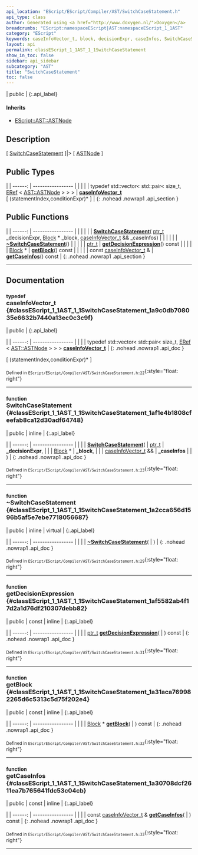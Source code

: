 ```yaml
---
api_location: "EScript/EScript/Compiler/AST/SwitchCaseStatement.h"
api_type: class
author: Generated using <a href="http://www.doxygen.nl/">Doxygen</a>
breadcrumbs: "EScript:namespaceEScript|AST:namespaceEScript_1_1AST"
category: "EScript"
keywords: caseInfoVector_t, block, decisionExpr, caseInfos, SwitchCaseStatement, ~SwitchCaseStatement, getDecisionExpression, getBlock, getCaseInfos
layout: api
permalink: classEScript_1_1AST_1_1SwitchCaseStatement
show_in_toc: false
sidebar: api_sidebar
subcategory: "AST"
title: "SwitchCaseStatement"
toc: false
---
```


| public |
{:.api_label}

#### Inherits

* [EScript::AST::ASTNode](classEScript_1_1AST_1_1ASTNode)


## Description

[ [SwitchCaseStatement](classEScript_1_1AST_1_1SwitchCaseStatement) ]|> [ [ASTNode](classEScript_1_1AST_1_1ASTNode) ]



## Public Types

|
| ------: | ----------------- |
|  | |
| typedef std::vector< std::pair< size_t, [ERef](classEScript_1_1ERef) < [AST::ASTNode](classEScript_1_1AST_1_1ASTNode) > > > | **[caseInfoVector_t](#classEScript_1_1AST_1_1SwitchCaseStatement_1a9c0db708035e6632b7440a13ec0c3c9f)**  <br/> [ (statementIndex,conditionExpr)* ] |
{: .nohead .nowrap1 .api_section }


## Public Functions

|
| ------: | ----------------- |
|  | |
|  | **[SwitchCaseStatement](#classEScript_1_1AST_1_1SwitchCaseStatement_1af1e4b1808cfeefab8ca12d30adf64748)**( [ptr_t](classEScript_1_1AST_1_1ASTNode#classEScript_1_1AST_1_1ASTNode_1a3b66b4450e328f61c873204f6e4183a5)  _decisionExpr,  [Block](classEScript_1_1AST_1_1Block) * _block,  [caseInfoVector_t](classEScript_1_1AST_1_1SwitchCaseStatement#classEScript_1_1AST_1_1SwitchCaseStatement_1a9c0db708035e6632b7440a13ec0c3c9f) && _caseInfos) |
|  | |
|  | **[~SwitchCaseStatement](#classEScript_1_1AST_1_1SwitchCaseStatement_1a2cca656d1596b5af5e7ebe7718056687)**() |
|  | |
| [ptr_t](classEScript_1_1AST_1_1ASTNode#classEScript_1_1AST_1_1ASTNode_1a3b66b4450e328f61c873204f6e4183a5) | **[getDecisionExpression](#classEScript_1_1AST_1_1SwitchCaseStatement_1af5582ab4f17d2a1d76df210307debb82)**() const |
|  | |
| [Block](classEScript_1_1AST_1_1Block) * | **[getBlock](#classEScript_1_1AST_1_1SwitchCaseStatement_1a31aca769982265d6c5313c5d75f202e4)**() const |
|  | |
| const [caseInfoVector_t](classEScript_1_1AST_1_1SwitchCaseStatement#classEScript_1_1AST_1_1SwitchCaseStatement_1a9c0db708035e6632b7440a13ec0c3c9f) & | **[getCaseInfos](#classEScript_1_1AST_1_1SwitchCaseStatement_1a30708dcf2611ea7b765641fdc53c04cb)**() const |
{: .nohead .nowrap1 .api_section }


-------------------------------------------------------------------

## Documentation

### <small>typedef</small><br/> caseInfoVector_t {#classEScript_1_1AST_1_1SwitchCaseStatement_1a9c0db708035e6632b7440a13ec0c3c9f}

| public |
{:.api_label}

|
| ------: | ----------------- |
|  |
| typedef std::vector< std::pair< size_t, [ERef](classEScript_1_1ERef) < [AST::ASTNode](classEScript_1_1AST_1_1ASTNode) > > > **[caseInfoVector_t](#classEScript_1_1AST_1_1SwitchCaseStatement_1a9c0db708035e6632b7440a13ec0c3c9f)**  |
{: .nohead .nowrap1 .api_doc }

[ (statementIndex,conditionExpr)* ]





<sub>Defined in `EScript/EScript/Compiler/AST/SwitchCaseStatement.h:22`</sub>{:style="float: right"}

-------------------------------------------------------------------

### <small>function</small><br/> SwitchCaseStatement {#classEScript_1_1AST_1_1SwitchCaseStatement_1af1e4b1808cfeefab8ca12d30adf64748}

| public | inline |
{:.api_label}

|
| ------: | ----------------- |
|  |
|  **[SwitchCaseStatement](#classEScript_1_1AST_1_1SwitchCaseStatement_1af1e4b1808cfeefab8ca12d30adf64748)**( |  [ptr_t](classEScript_1_1AST_1_1ASTNode#classEScript_1_1AST_1_1ASTNode_1a3b66b4450e328f61c873204f6e4183a5)  | **_decisionExpr**, |
| |  [Block](classEScript_1_1AST_1_1Block) * | **_block**, |
| |  [caseInfoVector_t](classEScript_1_1AST_1_1SwitchCaseStatement#classEScript_1_1AST_1_1SwitchCaseStatement_1a9c0db708035e6632b7440a13ec0c3c9f) && | **_caseInfos** |
|   ) |
{: .nohead .nowrap1 .api_doc }





<sub>Defined in `EScript/EScript/Compiler/AST/SwitchCaseStatement.h:23`</sub>{:style="float: right"}

-------------------------------------------------------------------

### <small>function</small><br/> ~SwitchCaseStatement {#classEScript_1_1AST_1_1SwitchCaseStatement_1a2cca656d1596b5af5e7ebe7718056687}

| public | inline | virtual |
{:.api_label}

|
| ------: | ----------------- |
|  |
|  **[~SwitchCaseStatement](#classEScript_1_1AST_1_1SwitchCaseStatement_1a2cca656d1596b5af5e7ebe7718056687)**( |  ) |
{: .nohead .nowrap1 .api_doc }





<sub>Defined in `EScript/EScript/Compiler/AST/SwitchCaseStatement.h:29`</sub>{:style="float: right"}

-------------------------------------------------------------------

### <small>function</small><br/> getDecisionExpression {#classEScript_1_1AST_1_1SwitchCaseStatement_1af5582ab4f17d2a1d76df210307debb82}

| public | const | inline |
{:.api_label}

|
| ------: | ----------------- |
|  |
| [ptr_t](classEScript_1_1AST_1_1ASTNode#classEScript_1_1AST_1_1ASTNode_1a3b66b4450e328f61c873204f6e4183a5) **[getDecisionExpression](#classEScript_1_1AST_1_1SwitchCaseStatement_1af5582ab4f17d2a1d76df210307debb82)**( |  ) const |
{: .nohead .nowrap1 .api_doc }





<sub>Defined in `EScript/EScript/Compiler/AST/SwitchCaseStatement.h:31`</sub>{:style="float: right"}

-------------------------------------------------------------------

### <small>function</small><br/> getBlock {#classEScript_1_1AST_1_1SwitchCaseStatement_1a31aca769982265d6c5313c5d75f202e4}

| public | const | inline |
{:.api_label}

|
| ------: | ----------------- |
|  |
| [Block](classEScript_1_1AST_1_1Block) * **[getBlock](#classEScript_1_1AST_1_1SwitchCaseStatement_1a31aca769982265d6c5313c5d75f202e4)**( |  ) const |
{: .nohead .nowrap1 .api_doc }





<sub>Defined in `EScript/EScript/Compiler/AST/SwitchCaseStatement.h:32`</sub>{:style="float: right"}

-------------------------------------------------------------------

### <small>function</small><br/> getCaseInfos {#classEScript_1_1AST_1_1SwitchCaseStatement_1a30708dcf2611ea7b765641fdc53c04cb}

| public | const | inline |
{:.api_label}

|
| ------: | ----------------- |
|  |
| const [caseInfoVector_t](classEScript_1_1AST_1_1SwitchCaseStatement#classEScript_1_1AST_1_1SwitchCaseStatement_1a9c0db708035e6632b7440a13ec0c3c9f) & **[getCaseInfos](#classEScript_1_1AST_1_1SwitchCaseStatement_1a30708dcf2611ea7b765641fdc53c04cb)**( |  ) const |
{: .nohead .nowrap1 .api_doc }





<sub>Defined in `EScript/EScript/Compiler/AST/SwitchCaseStatement.h:33`</sub>{:style="float: right"}

-------------------------------------------------------------------

